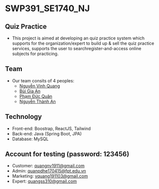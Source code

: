 # SWP391_SE1740_NJ
## Quiz Practice 
* This project is aimed at developing an quiz practice system which supports for the
organization/expert to build up & sell the quiz practice services, supports the user to searchregister-and-access online subjects for practicing.

## Team
* Our team consits of 4 peoples:
  * [Nguyễn Vinh Quang](https://github.com/quangnvhe172037)
  * [Bùi Gia An](https://github.com/anbghe170027)
  * [Phạm Đức Quân](https://github.com/quanpdhe170415)
  * [Nguyễn Thành An](https://github.com/thanhantk03)

## Technology
* Front-end: Boostrap, ReactJS, Tailwind
* Back-end: Java (Spring Boot, JPA)
* Database: MySQL 

## Account for testing (password: 123456)
* Customer: quangnv1911@gmail.com
* Admin: quanpdhe170415@fpt.edu.vn
* Marketing: vquang191103@gmail.com
* Expert: quangss310@gmail.com    
